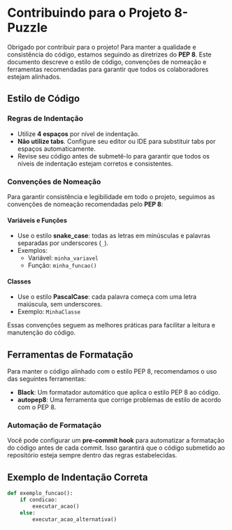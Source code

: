 # Contribuindo para o Projeto 8-Puzzle

Obrigado por contribuir para o projeto! Para manter a qualidade e consistência do código, estamos seguindo as diretrizes do **PEP 8**. Este documento descreve o estilo de código, convenções de nomeação e ferramentas recomendadas para garantir que todos os colaboradores estejam alinhados.

## Estilo de Código

### Regras de Indentação

- Utilize **4 espaços** por nível de indentação.
- **Não utilize tabs**. Configure seu editor ou IDE para substituir tabs por espaços automaticamente.
- Revise seu código antes de submetê-lo para garantir que todos os níveis de indentação estejam corretos e consistentes.

### Convenções de Nomeação

Para garantir consistência e legibilidade em todo o projeto, seguimos as convenções de nomeação recomendadas pelo **PEP 8**:

#### Variáveis e Funções
- Use o estilo **snake_case**: todas as letras em minúsculas e palavras separadas por underscores (`_`).
- Exemplos:
  - Variável: `minha_variavel`
  - Função: `minha_funcao()`

#### Classes
- Use o estilo **PascalCase**: cada palavra começa com uma letra maiúscula, sem underscores.
- Exemplo: `MinhaClasse`

Essas convenções seguem as melhores práticas para facilitar a leitura e manutenção do código.

## Ferramentas de Formatação

Para manter o código alinhado com o estilo PEP 8, recomendamos o uso das seguintes ferramentas:

- **Black**: Um formatador automático que aplica o estilo PEP 8 ao código.
- **autopep8**: Uma ferramenta que corrige problemas de estilo de acordo com o PEP 8.

### Automação de Formatação

Você pode configurar um **pre-commit hook** para automatizar a formatação do código antes de cada commit. Isso garantirá que o código submetido ao repositório esteja sempre dentro das regras estabelecidas.

## Exemplo de Indentação Correta

```python
def exemplo_funcao():
    if condicao:
        executar_acao()
    else:
        executar_acao_alternativa()
